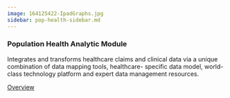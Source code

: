 ```yaml
---
image: 164125422-IpadGraphs.jpg
sidebar: pop-health-sidebar.md
---
```


### Population Health Analytic Module

Integrates and transforms healthcare claims and clinical data via a unique combination of data mapping tools, healthcare- specific data model, world-class technology platform and expert data management resources.

[Overview]

[Overview]: /solutions/analytic-platform.html
